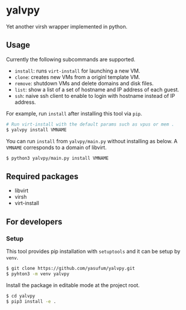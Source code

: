 # yalvpy

Yet another virsh wrapper implemented in python.

## Usage

Currently the following subcommands are supported.

* `install`: runs `virt-install` for launching a new VM.
* `clone`: creates new VMs from a originl template VM. 
* `remove`: shutdown VMs and delete domains and disk files.
* `list`: show a list of a set of hostname and IP address of each guest.
* `ssh`: naive ssh client to enable to login with hostname
  instead of IP address.

For example, run `install` after installing this tool via `pip`.

```sh
# Run virt-install with the default params such as vpus or mem .
$ yalvpy install VMNAME
```

You can run `install` from `yalvpy/main.py` without installing as below.
A `VMNAME` corresponds to a domain of libvirt.

```sh
$ python3 yalvpy/main.py install VMNAME
```


## Required packages

* libvirt
* virsh
* virt-install

## For developers

### Setup

This tool provides pip installation with `setuptools` and it can be setup
by `venv`.

```sh
$ git clone https://github.com/yasufum/yalvpy.git
$ pyhton3 -m venv yalvpy
```

Install the package in editable mode at the project root.

```sh
$ cd yalvpy
$ pip3 install -e .
```
